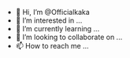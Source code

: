 - 👋 Hi, I’m @Officialkaka
- 👀 I’m interested in ...
- 🌱 I’m currently learning ...
- 💞️ I’m looking to collaborate on ...
- 📫 How to reach me ...

<!---
Officialkaka/Officialkaka is a ✨ special ✨ repository because its `README.md` (this file) appears on your GitHub profile.
You can click the Preview link to take a look at your changes.
--->

